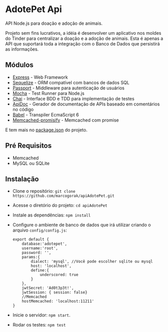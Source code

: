 # AdotePet Api

API Node.js para doação e adoção de animais.

Projeto sem fins lucrativos, a idéia é desenvolver um aplicativo nos moldes do Tinder para centralizar a doação e a adoção de animais. Esta é apenas a API que suportará toda a integração com o Banco de Dados que persistirá as informações.

## Módulos

* [Express](http://expressjs.com/) - Web Framework
* [Sequelize](http://docs.sequelizejs.com/en/latest/) - ORM compatível com bancos de dados SQL
* [Passport](http://passportjs.org/) - Middleware para autenticação de usuários
* [Mocha](https://mochajs.org/) - Test Runner para Node.js
* [Chai](http://chaijs.com/) - Interface BDD e TDD para implementação de testes
* [ApiDoc](http://apidocjs.com/) - Gerador de documentação de APIs baseado em comentários no código
* [Babel](https://babeljs.io/) - Transpiler EcmaScript 6
* [Memcached-promisify](https://www.npmjs.com/package/memcached-promisify) - Memcached com promise

E tem mais no [package.json](https://github.com/marcogorak/apiAdotePet/blob/master/package.json) do projeto.

## Pré Requisitos
* Memcached
* MySQL ou SQLite

## Instalação

* Clone o repositório: `git clone https://github.com/marcogorak/apiAdotePet.git`
* Acesse o diretório do projeto: `cd apiAdotePet`
* Instale as dependências: `npm install`
* Configure o ambiente de banco de dados que irá utilizar criando o arquivo ```config/config.js```:
    ```
    export default {
        database:'adotepet',
        username:'root',
        password: '',
        params:{
            dialect: 'mysql', //Você pode escolher sqlite ou mysql
            host: 'localhost',
            define:{
                underscored: true
            }
        },
        jwtSecret: 'Ad0t3p3t!',
        jwtSession: { session: false}
        //Memcached
        hostMemcached: 'localhost:11211'
    }
    ```

* Inicie o servidor: `npm start`.
* Rodar os testes: `npm test`